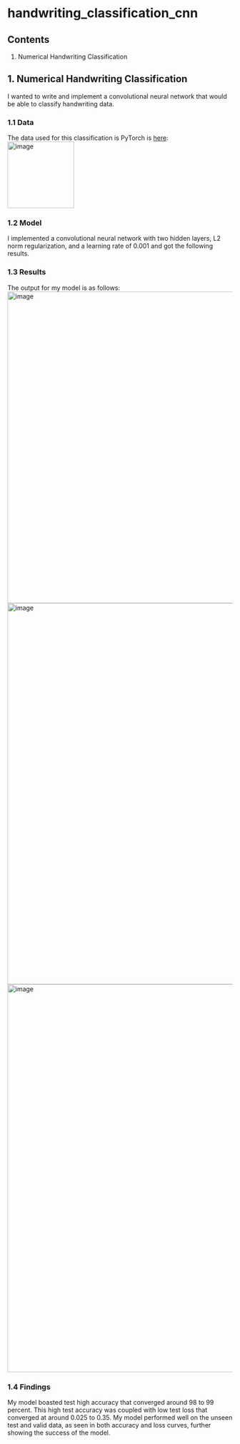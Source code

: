 # handwriting_classification_cnn

## Contents
1. Numerical Handwriting Classification

## 1. Numerical Handwriting Classification
I wanted to write and implement a convolutional neural network that would be able to classify handwriting data. 

### 1.1 Data
The data used for this classification is PyTorch is [here](https://pytorch.org/vision/stable/generated/torchvision.datasets.MNIST.html#torchvision.datasets.MNIST):
<img width="149" alt="image" src="https://github.com/austinfroste/handwriting_classification_cnn/assets/65328557/846a485b-b016-4f25-a276-2158a53ad270">

### 1.2 Model
I implemented a convolutional neural network with two hidden layers, L2 norm regularization, and a learning rate of 0.001 and got the following results.

### 1.3 Results
The output for my model is as follows:
<img width="698" alt="image" src="https://github.com/austinfroste/handwriting_classification_cnn/assets/65328557/2bcd9f3d-1ec8-4e24-93f0-ed91f45c76f1">
<img width="854" alt="image" src="https://github.com/austinfroste/handwriting_classification_cnn/assets/65328557/414b8a75-f2d6-473e-98f4-784a6751901b">
<img width="869" alt="image" src="https://github.com/austinfroste/handwriting_classification_cnn/assets/65328557/67254d54-efbd-424a-ad4d-2f6747643c5b">

### 1.4 Findings
My model boasted test high accuracy that converged around 98 to 99 percent. This high test accuracy was coupled with low test loss that converged at around 0.025 to 0.35. My model performed well on the unseen test and valid data, as seen in both accuracy and loss curves, further showing the success of the model.

